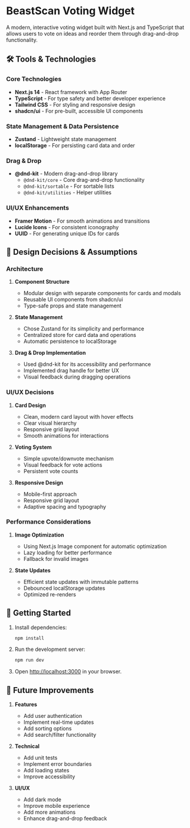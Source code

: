 # BeastScan Voting Widget

A modern, interactive voting widget built with Next.js and TypeScript that allows users to vote on ideas and reorder them through drag-and-drop functionality.

## 🛠️ Tools & Technologies

### Core Technologies
- **Next.js 14** - React framework with App Router
- **TypeScript** - For type safety and better developer experience
- **Tailwind CSS** - For styling and responsive design
- **shadcn/ui** - For pre-built, accessible UI components

### State Management & Data Persistence
- **Zustand** - Lightweight state management
- **localStorage** - For persisting card data and order

### Drag & Drop
- **@dnd-kit** - Modern drag-and-drop library
  - `@dnd-kit/core` - Core drag-and-drop functionality
  - `@dnd-kit/sortable` - For sortable lists
  - `@dnd-kit/utilities` - Helper utilities

### UI/UX Enhancements
- **Framer Motion** - For smooth animations and transitions
- **Lucide Icons** - For consistent iconography
- **UUID** - For generating unique IDs for cards

## 🎯 Design Decisions & Assumptions

### Architecture
1. **Component Structure**
   - Modular design with separate components for cards and modals
   - Reusable UI components from shadcn/ui
   - Type-safe props and state management

2. **State Management**
   - Chose Zustand for its simplicity and performance
   - Centralized store for card data and operations
   - Automatic persistence to localStorage

3. **Drag & Drop Implementation**
   - Used @dnd-kit for its accessibility and performance
   - Implemented drag handle for better UX
   - Visual feedback during dragging operations

### UI/UX Decisions
1. **Card Design**
   - Clean, modern card layout with hover effects
   - Clear visual hierarchy
   - Responsive grid layout
   - Smooth animations for interactions

2. **Voting System**
   - Simple upvote/downvote mechanism
   - Visual feedback for vote actions
   - Persistent vote counts

3. **Responsive Design**
   - Mobile-first approach
   - Responsive grid layout
   - Adaptive spacing and typography

### Performance Considerations
1. **Image Optimization**
   - Using Next.js Image component for automatic optimization
   - Lazy loading for better performance
   - Fallback for invalid images

2. **State Updates**
   - Efficient state updates with immutable patterns
   - Debounced localStorage updates
   - Optimized re-renders

## 🚀 Getting Started

1. Install dependencies:
   ```bash
   npm install
   ```

2. Run the development server:
   ```bash
   npm run dev
   ```

3. Open [http://localhost:3000](http://localhost:3000) in your browser.

## 📝 Future Improvements

1. **Features**
   - Add user authentication
   - Implement real-time updates
   - Add sorting options
   - Add search/filter functionality

2. **Technical**
   - Add unit tests
   - Implement error boundaries
   - Add loading states
   - Improve accessibility

3. **UI/UX**
   - Add dark mode
   - Improve mobile experience
   - Add more animations
   - Enhance drag-and-drop feedback
